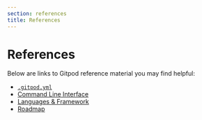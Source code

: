 ```yaml
---
section: references
title: References
---
```


<script context="module">
  export const prerender = true;
</script>

# References

Below are links to Gitpod reference material you may find helpful:

- [`.gitpod.yml`](/docs/references/gitpod-yml)
- [Command Line Interface](/docs/command-line-interface)
- [Languages & Framework](languages-and-frameworks)
- [Roadmap](/docs/references/roadmap)
